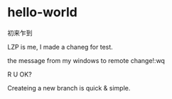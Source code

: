 # hello-world
初来乍到

LZP is me, I made a chaneg for test.

the message from my windows to remote change!:wq

R U OK?

Createing a new branch is quick & simple.
